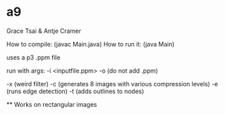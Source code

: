 # a9
Grace Tsai & Antje Cramer

How to compile:  (javac Main.java)
How to run it: (java Main)

uses a p3 .ppm file

run with args:
-i <inputfile.ppm>
-o <outputfilename> (do not add .ppm)

-x (weird filter)
-c (generates 8 images with various compression levels)
-e (runs edge detection)
-t (adds outlines to nodes)

** Works on rectangular images

